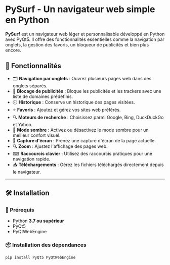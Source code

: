 # PySurf - Un navigateur web simple en Python

**PySurf** est un navigateur web léger et personnalisable développé en Python avec PyQt5. Il offre des fonctionnalités essentielles comme la navigation par onglets, la gestion des favoris, un bloqueur de publicités et bien plus encore.

## 🚀 Fonctionnalités

- 🗂 **Navigation par onglets** : Ouvrez plusieurs pages web dans des onglets séparés.
- 🚫 **Blocage de publicités** : Bloque les publicités et les trackers avec une liste de domaines prédéfinis.
- 🕘 **Historique** : Conserve un historique des pages visitées.
- ⭐ **Favoris** : Ajoutez et gérez vos sites web préférés.
- 🔍 **Moteurs de recherche** : Choisissez parmi Google, Bing, DuckDuckGo et Yahoo.
- 🌙 **Mode sombre** : Activez ou désactivez le mode sombre pour un meilleur confort visuel.
- 📸 **Capture d'écran** : Prenez une capture d'écran de la page actuelle.
- 🔍 **Zoom** : Ajustez l'affichage des pages web.
- ⌨ **Raccourcis clavier** : Utilisez des raccourcis pratiques pour une navigation rapide.
- 📥 **Téléchargements** : Gérez les fichiers téléchargés directement depuis le navigateur.

---

## 🛠 Installation

### 📌 Prérequis

- Python **3.7 ou supérieur**
- PyQt5
- PyQtWebEngine

### 📦 Installation des dépendances

```bash
pip install PyQt5 PyQtWebEngine
